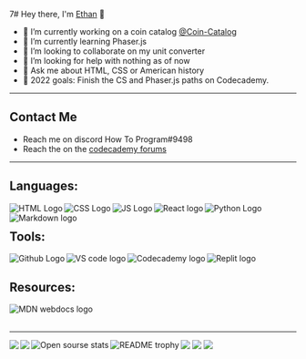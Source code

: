 7# Hey there, I'm [Ethan](https://ethan-master-coding.github.io/My-work/) 👋

- 🔭 I’m currently working on a coin catalog [@Coin-Catalog](https://github.com/Coin-Catalog)
- 🌱 I’m currently learning Phaser.js
- 👯 I’m looking to collaborate on my unit converter
- 🤔 I’m looking for help with nothing as of now
- 💬 Ask me about HTML, CSS or American history
- 🥅 2022 goals: Finish the CS and Phaser.js paths on Codecademy.
___

## Contact Me
- Reach me on discord How To Program#9498
- Reach the on the [codecademy forums](https://discuss.codecademy.com/u/ethanmasterprogram/summary)

___

## Languages:

<img align="left" alt="HTML Logo" src="https://camo.githubusercontent.com/d63d473e728e20a286d22bb2226a7bf45a2b9ac6c72c59c0e61e9730bfe4168c/68747470733a2f2f696d672e736869656c64732e696f2f62616467652f48544d4c352d4533344632363f7374796c653d666f722d7468652d6261646765266c6f676f3d68746d6c35266c6f676f436f6c6f723d7768697465" />

<img align="left" alt="CSS Logo" src="https://camo.githubusercontent.com/3a0f693cfa032ea4404e8e02d485599bd0d192282b921026e89d271aaa3d7565/68747470733a2f2f696d672e736869656c64732e696f2f62616467652f435353332d3135373242363f7374796c653d666f722d7468652d6261646765266c6f676f3d63737333266c6f676f436f6c6f723d7768697465" />

<img align="left" alt="JS Logo" src="https://camo.githubusercontent.com/93c855ae825c1757f3426f05a05f4949d3b786c5b22d0edb53143a9e8f8499f6/68747470733a2f2f696d672e736869656c64732e696f2f62616467652f4a6176615363726970742d3332333333303f7374796c653d666f722d7468652d6261646765266c6f676f3d6a617661736372697074266c6f676f436f6c6f723d463744463145" /> 

<img align="left" alt="React logo" src="https://camo.githubusercontent.com/268ac512e333b69600eb9773a8f80b7a251f4d6149642a50a551d4798183d621/68747470733a2f2f696d672e736869656c64732e696f2f62616467652f52656163742d3230323332413f7374796c653d666f722d7468652d6261646765266c6f676f3d7265616374266c6f676f436f6c6f723d363144414642" />

<img align="left" alt="Python Logo" src="https://camo.githubusercontent.com/a00abd8cea4105fa1cad91f7235d11206b492f51afeb9b23a25d04e8f36935e3/68747470733a2f2f696d672e736869656c64732e696f2f62616467652f507974686f6e2d4646443433423f7374796c653d666f722d7468652d6261646765266c6f676f3d707974686f6e266c6f676f436f6c6f723d626c7565" />

<img align = "left" alt="Markdown logo" src="https://camo.githubusercontent.com/510a057988cb5216f5d297ee202f6a08fa179798926cea28e95910f6b8ca5535/68747470733a2f2f696d672e736869656c64732e696f2f62616467652f4d61726b646f776e2d3030303030303f7374796c653d666f722d7468652d6261646765266c6f676f3d6d61726b646f776e266c6f676f436f6c6f723d7768697465" />

<br />

## Tools:

<img align="left" alt="Github Logo" src="https://camo.githubusercontent.com/fbc3df79ffe1a99e482b154b29262ecbb10d6ee4ed22faa82683aa653d72c4e1/68747470733a2f2f696d672e736869656c64732e696f2f62616467652f4769744875622d3130303030303f7374796c653d666f722d7468652d6261646765266c6f676f3d676974687562266c6f676f436f6c6f723d7768697465" />

<img align="left" alt="VS code logo" src="https://camo.githubusercontent.com/42ada9cc774b9d2b4cf35691820a881d70657ae42c3a074f00c7e9add6352361/68747470733a2f2f696d672e736869656c64732e696f2f62616467652f56697375616c5f53747564696f5f436f64652d3030373844343f7374796c653d666f722d7468652d6261646765266c6f676f3d76697375616c25323073747564696f253230636f6465266c6f676f436f6c6f723d7768697465" />

<img align="left" alt="Codecademy logo" src="https://camo.githubusercontent.com/12bb324f5b43a7f24ebbaac4bda2c665f99fdac79fb970846074007bb6b83a0d/68747470733a2f2f696d672e736869656c64732e696f2f62616467652f436f6465636164656d792d4646463045353f7374796c653d666f722d7468652d6261646765266c6f676f3d636f6465636164656d79266c6f676f436f6c6f723d333033333437" />

<img align="left" alt="Replit logo" src="https://img.shields.io/badge/replit-667881?style=for-the-badge&logo=replit&logoColor=white" />

<br />

## Resources:

<img align="left" alt="MDN webdocs logo" src="https://camo.githubusercontent.com/aa6ae4ef41d5350eae304c53fe673a6535f03fa2c96c0564a0611c720e550ea6/68747470733a2f2f696d672e736869656c64732e696f2f62616467652f4d444e5f5765625f446f63732d626c61636b3f7374796c653d666f722d7468652d6261646765266c6f676f3d6d646e776562646f6373266c6f676f436f6c6f723d7768697465" />

<br />
<br />

___

<img align="left" src="https://github-readme-stats.vercel.app/api/wakatime?username=How_To_Program" />

<img align="left" src="https://github-readme-stats.vercel.app/api/top-langs/?username=Ethan-Master-Coding&theme=dark&hide=shell,ruby" />

<img src="https://github-readme-stats.vercel.app/api?username=Ethan-Master-Coding&count_private=true&show_icons=true&theme=dark" />

<img align="left" alt="Open sourse stats" src="https://github.com/ethan-master-coding/open-sourse-stats/blob/master/generated/overview.svg" />

<img src="https://github-readme-streak-stats.herokuapp.com/?user=ethan-master-coding&theme=dark&date-format=n%2Fj%5B%2FY%5D&type=png" />

<img src="https://komarev.com/ghpvc/?username=your-Ethan-Master-Coding" />

<!-- YOUTUBE:START -->
<!-- YOUTUBE:END -->

<img align="left" alt="README trophy" src="https://github-profile-trophy.vercel.app/?username=ethan-master-coding" />
